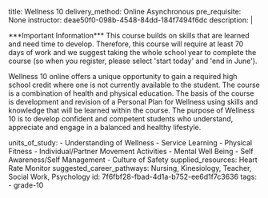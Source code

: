 title: Wellness 10
delivery_method: Online Asynchronous
pre_requisite: None
instructor: deae50f0-098b-4548-84dd-184f7494f6dc
description: |
  <P>***Important Information***  This course builds on skills that are learned and need time to develop.  Therefore, this course will require at least 70 days of work and we suggest taking the whole school year to complete the course (so when you register, please select 'start today' and 'end in June').</p>
  
  
  <P>Wellness 10 online offers a unique opportunity to gain a required high school credit where one is not currently available to the student.  The course is a combination of health and physical education.  The basis of the course is development and revision of a Personal Plan for Wellness using skills and knowledge that will be learned within the course.  The purpose of Wellness 10 is to develop confident and competent students who understand, appreciate and engage in a balanced and healthy lifestyle.  </p>
units_of_study:
  - Understanding of Wellness
  - Service Learning
  - Physical Fitness
  - Individual/Partner Movement Activities
  - Mental Well Being
  - Self Awareness/Self Management
  - Culture of Safety
supplied_resources: Heart Rate Monitor
suggested_career_pathways: Nursing, Kinesiology, Teacher, Social Work, Psychology
id: 7f6fbf28-fbad-4d1a-b752-ee6d1f7c3636
tags:
  - grade-10
